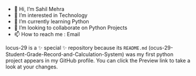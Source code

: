 - 👋 Hi, I’m Sahil Mehra
- 👀 I’m interested in Technology
- 🌱 I’m currently learning Python
- 💞️ I’m looking to collaborate on Python Projects
- 📫 How to reach me : Email

locus-29 is a ✨ special ✨ repository because its `README.md` (ocus-29-Student-Grade-Record-and-Calculation-System) was my first python project appears in my GitHub profile.
You can click the Preview link to take a look at your changes.

